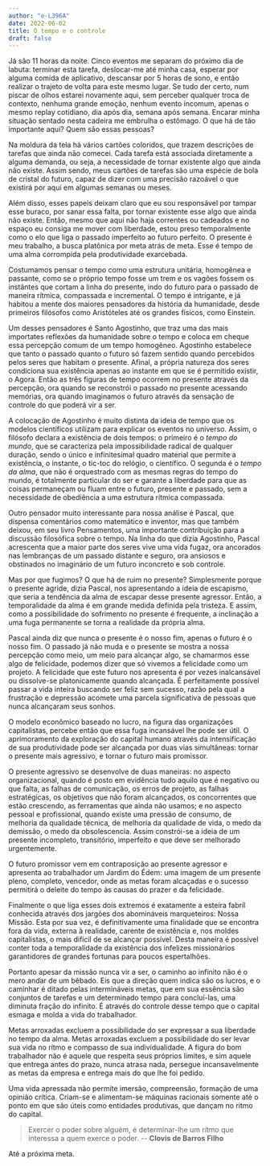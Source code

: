 ```yaml
---
author: "e-L396A"
date: 2022-06-02
title: O tempo e o controle
draft: false
---
```


Já são 11 horas da noite. Cinco eventos me separam do próximo dia de labuta: terminar esta tarefa, deslocar-me até minha casa, esperar por alguma comida de aplicativo, descansar por 5 horas de sono, e então realizar o trajeto de volta para este mesmo lugar.
Se tudo der certo, num piscar de olhos estarei novamente aqui, sem perceber qualquer troca de contexto, nenhuma grande emoção, nenhum evento incomum, apenas o mesmo replay cotidiano, dia após dia, semana após semana.
Encarar minha situação sentado nesta cadeira me embrulha o estômago. O que há de tão importante aqui? Quem são essas pessoas?

Na moldura da tela há vários cartões coloridos, que trazem descrições de tarefas que ainda não comecei. Cada tarefa está associada diretamente a alguma demanda, ou seja, a necessidade de tornar existente algo que ainda não existe. Assim sendo, meus cartões de tarefas são uma espécie de bola de cristal do futuro, capaz de dizer com uma precisão razoável o que existirá por aqui em algumas semanas ou meses.

Além disso, esses papeis deixam claro que eu sou responsável por tampar esse buraco, por sanar essa falta, por tornar existente esse algo que ainda não existe. Então, mesmo que aqui não haja correntes ou cadeados e no espaço eu consiga me mover com liberdade, estou preso temporalmente como o elo que liga o passado imperfeito ao futuro perfeito. O presente é meu trabalho, a busca platônica por meta atrás de meta. Esse é tempo de uma alma corrompida pela produtividade exarcebada.

Costumamos pensar o tempo como uma estrutura unitária, homogênea e passante, como se o próprio tempo fosse um trem e os vagões fossem os instântes que cortam a linha do presente, indo do futuro para o passado de maneira rítmica, compassada e incremental. O tempo é intrigante, e já habitou a mente dos maiores pensadores da história da humanidade, desde primeiros filósofos como Aristóteles até os grandes físicos, como Einstein.

Um desses pensadores é Santo Agostinho, que traz uma das mais importates reflexões da humanidade sobre o tempo e coloca em cheque essa percepção comum de um tempo homogêneo. Agostinho estabelece que tanto o passado quanto o futuro só fazem sentido quando percebidos pelos seres que habitam o presente. Afinal, a própria natureza dos seres condiciona sua existência apenas ao instante em que se é permitido existir, o Agora. Então as três figuras de tempo ocorrem no presente através da percepção, ora quando se reconstrói o passado no presente acessando memórias, ora quando imaginamos o futuro através da sensação de controle do que poderá vir a ser.

A colocação de Agostinho é muito distinta da ideia de tempo que os modelos científicos utilizam para explicar os eventos no universo. Assim, o filósofo declara a existência de dois tempos: o primeiro é o _tempo do mundo_, que se caracteriza pela impossibilidade radical de qualquer duração, sendo o único e infinitesimal quadro material que permite a existência, o instante, o tic-toc do relógio, o científico. O segunda é o _tempo da alma_, que não é orquestrado com as mesmas regras do tempo do mundo, é totalmente particular do ser e garante a liberdade para que as coisas permaneçam ou fluam entre o futuro, presente e passado, sem a necessidade de obediência a uma estrutura rítmica compassada.

Outro pensador muito interessante para nossa análise é Pascal, que dispensa comentários como matemático e inventor, mas que também deixou, em seu livro Pensamentos, uma importante contribuição para a discussão filosófica sobre o tempo. Na linha do que dizia Agostinho, Pascal acrescenta que a maior parte dos seres vive uma vida fugaz, ora ancorados nas lembranças de um passado distante e seguro, ora ansiosos e obstinados no imaginário de um futuro inconcreto e sob controle.

Mas por que fugimos? O que há de ruim no presente? Simplesmente porque o presente agride, dizia Pascal, nos apresentando a ideia de escapismo, que seria a tendência da alma de escapar desse presente agressor. Então, a temporalidade da alma é em grande medida definida pela tristeza. E assim, como a possibilidade do sofrimento no presente é frequente, a inclinação a uma fuga permanente se torna a realidade da própria alma.

Pascal ainda diz que nunca o presente é o nosso fim, apenas o futuro é o nosso fim. O passado já não muda e o presente se mostra a nossa percepção como meio, um meio para alcançar algo, se chamarmos esse algo de felicidade, podemos dizer que só vivemos a felicidade como um projeto. A felicidade que este futuro nos apresenta é por vezes inalcansável ou dissolve-se platonicamente quando alcançada. É perfeitamente possível passar a vida inteira buscando ser feliz sem sucesso, razão pela qual a frustração e depressão acomete uma parcela significativa de pessoas que nunca alcançaram seus sonhos.

O modelo econômico baseado no lucro, na figura das organizações capitalistas, percebe então que essa fuga incansável lhe pode ser útil. O aprimoramento da exploração do capital humano através da intensificação de sua produtividade pode ser alcançada por duas vias simultâneas: tornar o presente mais agressivo, e tornar o futuro mais promissor.

O presente agressivo se desenvolve de duas maneiras: no aspecto organizacional, quando é posto em evidência tudo aquilo que é negativo ou que falta, as falhas de comunicação, os erros de projeto, as falhas estratégicas, os objetivos que não foram alcançados, os concorrentes que estão crescendo, as ferramentas que ainda não usamos; e no aspecto pessoal e profissional, quando existe uma pressão de consumo, de melhoria da qualidade técnica, de melhoria da qualidade de vida, o medo da demissão, o medo da obsolescencia. Assim constrói-se a ideia de um presente incompleto, transitório, imperfeito e que deve ser melhorado urgentemente.

O futuro promissor vem em contraposição ao presente agressor e apresenta ao trabalhador um Jardim do Édem: uma imagem de um presente pleno, completo, vencedor, onde as metas foram alcaçadas e o sucesso permitirá o deleite do tempo às causas do prazer e da felicidade.

Finalmente o que liga esses dois extremos é exatamente a esteira fabríl conhecida através dos jargões dos abomináveis marqueteiros: Nossa Missão. Esta por sua vez, é definitivamente uma finalidade que se encontra fora da vida, externa à realidade, carente de existência e, nos moldes capitalistas, o mais difícil de se alcançar possível. Desta maneira é possível conter toda a temporalidade da existência dos infelizes missionários garantidores de grandes fortunas para poucos espertalhões.

Portanto apesar da missão nunca vir a ser, o caminho ao infinito não é o mero andar de um bêbado. Eis que a direção quem indica são os lucros, e o caminhar é ditado pelas intermináveis metas, que em sua essência são conjuntos de tarefas e um determinado tempo para concluí-las, uma diminuta fração do infinito. É através do controle desse tempo que o capital esmaga e molda a vida do trabalhador.

Metas arroxadas excluem a possibilidade do ser expressar a sua liberdade no tempo da alma. Metas arroxadas excluem a possibilidade do ser levar sua vida no rítmo e compasso de sua individualidade. A figura do bom trabalhador não é aquele que respeita seus próprios limites, e sim aquele que entrega antes do prazo, nunca atrasa nada, persegue incansavelmente as metas da empresa e entrega mais do que lhe foi pedido.

Uma vida apressada não permite imersão, compreensão, formação de uma opinião crítica. Criam-se e alimentam-se máquinas racionais somente até o ponto em que são úteis como entidades produtivas, que dançam no ritmo do capital.

> Exercer o poder sobre alguém, é determinar-lhe um rítmo que interessa a quem exerce o poder. -- __Clovis de Barros Filho__

Até a próxima meta.
